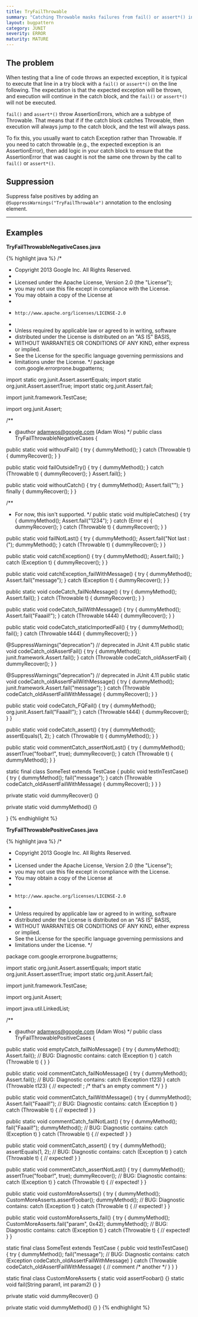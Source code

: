 ```yaml
---
title: TryFailThrowable
summary: "Catching Throwable masks failures from fail() or assert*() in the try block"
layout: bugpattern
category: JUNIT
severity: ERROR
maturity: MATURE
---
```


<!--
*** AUTO-GENERATED, DO NOT MODIFY ***
To make changes, edit the @BugPattern annotation or the explanation in docs/bugpattern.
-->

## The problem
When testing that a line of code throws an expected exception, it is typical to execute that line in a try block with a `fail()` or `assert*()` on the line following.  The expectation is that the expected exception will be thrown, and execution will continue in the catch block, and the `fail()` or `assert*()` will not be executed.

`fail()` and `assert*()` throw AssertionErrors, which are a subtype of Throwable. That means that if if the catch block catches Throwable, then execution will always jump to the catch block, and the test will always pass.

To fix this, you usually want to catch Exception rather than Throwable. If you need to catch throwable (e.g., the expected exception is an AssertionError), then add logic in your catch block to ensure that the AssertionError that was caught is not the same one thrown by the call to `fail()` or `assert*()`.

## Suppression
Suppress false positives by adding an `@SuppressWarnings("TryFailThrowable")` annotation to the enclosing element.

----------

## Examples
__TryFailThrowableNegativeCases.java__

{% highlight java %}
/*
 * Copyright 2013 Google Inc. All Rights Reserved.
 *
 * Licensed under the Apache License, Version 2.0 (the "License");
 * you may not use this file except in compliance with the License.
 * You may obtain a copy of the License at
 *
 *     http://www.apache.org/licenses/LICENSE-2.0
 *
 * Unless required by applicable law or agreed to in writing, software
 * distributed under the License is distributed on an "AS IS" BASIS,
 * WITHOUT WARRANTIES OR CONDITIONS OF ANY KIND, either express or implied.
 * See the License for the specific language governing permissions and
 * limitations under the License.
 */
package com.google.errorprone.bugpatterns;

import static org.junit.Assert.assertEquals;
import static org.junit.Assert.assertTrue;
import static org.junit.Assert.fail;

import junit.framework.TestCase;

import org.junit.Assert;

/**
 * @author adamwos@google.com (Adam Wos)
 */
public class TryFailThrowableNegativeCases {

  public static void withoutFail() {
    try {
      dummyMethod();
    } catch (Throwable t) {
      dummyRecover();
    }
  }

  public static void failOutsideTry() {
    try {
      dummyMethod();
    } catch (Throwable t) {
      dummyRecover();
    }
    Assert.fail();
  }

  public static void withoutCatch() {
    try {
      dummyMethod();
      Assert.fail("");
    } finally {
      dummyRecover();
    }
  }

  /**
   * For now, this isn't supported.
   */
  public static void multipleCatches() {
    try {
      dummyMethod();
      Assert.fail("1234");
    } catch (Error e) {
      dummyRecover();
    } catch (Throwable t) {
      dummyRecover();
    }
  }

  public static void failNotLast() {
    try {
      dummyMethod();
      Assert.fail("Not last :(");
      dummyMethod();
    } catch (Throwable t) {
      dummyRecover();
    }
  }

  public static void catchException() {
    try {
      dummyMethod();
      Assert.fail();
    } catch (Exception t) {
      dummyRecover();
    }
  }

  public static void catchException_failWithMessage() {
    try {
      dummyMethod();
      Assert.fail("message");
    } catch (Exception t) {
      dummyRecover();
    }
  }

  public static void codeCatch_failNoMessage() {
    try {
      dummyMethod();
      Assert.fail();
    } catch (Throwable t) {
      dummyRecover();
    }
  }

  public static void codeCatch_failWithMessage() {
    try {
      dummyMethod();
      Assert.fail("Faaail!");
    } catch (Throwable t444) {
      dummyRecover();
    }
  }

  public static void codeCatch_staticImportedFail() {
    try {
      dummyMethod();
      fail();
    } catch (Throwable t444) {
      dummyRecover();
    }
  }

  @SuppressWarnings("deprecation")  // deprecated in JUnit 4.11
  public static void codeCatch_oldAssertFail() {
    try {
      dummyMethod();
      junit.framework.Assert.fail();
    } catch (Throwable codeCatch_oldAssertFail) {
      dummyRecover();
    }
  }

  @SuppressWarnings("deprecation")  // deprecated in JUnit 4.11
  public static void codeCatch_oldAssertFailWithMessage() {
    try {
      dummyMethod();
      junit.framework.Assert.fail("message");
    } catch (Throwable codeCatch_oldAssertFailWithMessage) {
      dummyRecover();
    }
  }

  public static void codeCatch_FQFail() {
    try {
      dummyMethod();
      org.junit.Assert.fail("Faaail!");
    } catch (Throwable t444) {
      dummyRecover();
    }
  }


  public static void codeCatch_assert() {
    try {
      dummyMethod();
      assertEquals(1, 2);
    } catch (Throwable t) {
      dummyMethod();
    }
  }

  public static void commentCatch_assertNotLast() {
    try {
      dummyMethod();
      assertTrue("foobar!", true);
      dummyRecover();
    } catch (Throwable t) {
      dummyMethod();
    }
  }

  static final class SomeTest extends TestCase {
    public void testInTestCase() {
      try {
        dummyMethod();
        fail("message");
      } catch (Throwable codeCatch_oldAssertFailWithMessage) {
        dummyRecover();
      }
    }
  }

  private static void dummyRecover() {}

  private static void dummyMethod() {}

}
{% endhighlight %}

__TryFailThrowablePositiveCases.java__

{% highlight java %}
/*
 * Copyright 2013 Google Inc. All Rights Reserved.
 *
 * Licensed under the Apache License, Version 2.0 (the "License");
 * you may not use this file except in compliance with the License.
 * You may obtain a copy of the License at
 *
 *     http://www.apache.org/licenses/LICENSE-2.0
 *
 * Unless required by applicable law or agreed to in writing, software
 * distributed under the License is distributed on an "AS IS" BASIS,
 * WITHOUT WARRANTIES OR CONDITIONS OF ANY KIND, either express or implied.
 * See the License for the specific language governing permissions and
 * limitations under the License.
 */

package com.google.errorprone.bugpatterns;

import static org.junit.Assert.assertEquals;
import static org.junit.Assert.assertTrue;
import static org.junit.Assert.fail;

import junit.framework.TestCase;

import org.junit.Assert;

import java.util.LinkedList;

/**
 * @author adamwos@google.com (Adam Wos)
 */
public class TryFailThrowablePositiveCases {

  public static void emptyCatch_failNoMessage() {
    try {
      dummyMethod();
      Assert.fail();
    // BUG: Diagnostic contains: catch (Exception t)
    } catch (Throwable t) {
    }
  }

  public static void commentCatch_failNoMessage() {
    try {
      dummyMethod();
      Assert.fail();
    // BUG: Diagnostic contains: catch (Exception t123)
    } catch (Throwable t123) {
      // expected!
      ;
      /* that's an empty comment */
    }
  }

  public static void commentCatch_failWithMessage() {
    try {
      dummyMethod();
      Assert.fail("Faaail!");
    // BUG: Diagnostic contains: catch (Exception t)
    } catch (Throwable t) {
      // expected!
    }
  }

  public static void commentCatch_failNotLast() {
    try {
      dummyMethod();
      fail("Faaail!");
      dummyMethod();
    // BUG: Diagnostic contains: catch (Exception t)
    } catch (Throwable t) {
      // expected!
    }
  }

  public static void commentCatch_assert() {
    try {
      dummyMethod();
      assertEquals(1, 2);
    // BUG: Diagnostic contains: catch (Exception t)
    } catch (Throwable t) {
      // expected!
    }
  }

  public static void commentCatch_assertNotLast() {
    try {
      dummyMethod();
      assertTrue("foobar!", true);
      dummyRecover();
    // BUG: Diagnostic contains: catch (Exception t)
    } catch (Throwable t) {
      // expected!
    }
  }

  public static void customMoreAsserts() {
    try {
      dummyMethod();
      CustomMoreAsserts.assertFoobar();
      dummyMethod();
    // BUG: Diagnostic contains: catch (Exception t)
    } catch (Throwable t) {
      // expected!
    }
  }

  public static void customMoreAsserts_fail() {
    try {
      dummyMethod();
      CustomMoreAsserts.fail("param", 0x42);
      dummyMethod();
    // BUG: Diagnostic contains: catch (Exception t)
    } catch (Throwable t) {
      // expected!
    }
  }

  static final class SomeTest extends TestCase {
    public void testInTestCase() {
      try {
        dummyMethod();
        fail("message");
      // BUG: Diagnostic contains: catch (Exception codeCatch_oldAssertFailWithMessage)
      } catch (Throwable codeCatch_oldAssertFailWithMessage) {
        // comment
        /* another */
      }
    }
  }

  static final class CustomMoreAsserts {
    static void assertFoobar() {}
    static void fail(String param1, int param2) {}
  }

  private static void dummyRecover() {}

  private static void dummyMethod() {}
}
{% endhighlight %}

